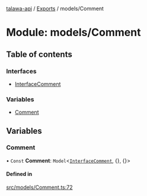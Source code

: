 [talawa-api](../README.md) / [Exports](../modules.md) / models/Comment

# Module: models/Comment

## Table of contents

### Interfaces

- [InterfaceComment](../interfaces/models_Comment.InterfaceComment.md)

### Variables

- [Comment](models_Comment.md#comment)

## Variables

### Comment

• `Const` **Comment**: `Model`\<[`InterfaceComment`](../interfaces/models_Comment.InterfaceComment.md), {}, {}\>

#### Defined in

[src/models/Comment.ts:72](https://github.com/PalisadoesFoundation/talawa-api/blob/e7d3a46/src/models/Comment.ts#L72)
